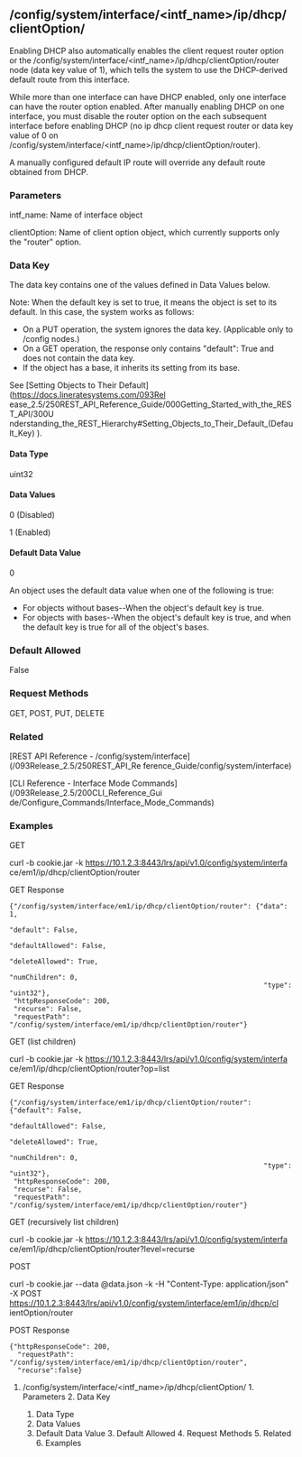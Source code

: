 ## /config/system/interface/<intf_name>/ip/dhcp/clientOption/<clientOption>

Enabling DHCP also automatically enables the client request router option or
the /config/system/interface/<intf_name>/ip/dhcp/clientOption/router node
(data key value of 1), which tells the system to use the DHCP-derived default
route from this interface.

While more than one interface can have DHCP enabled, only one interface can
have the router option enabled. After manually enabling DHCP on one interface,
you must disable the router option on the each subsequent interface before
enabling DHCP (no ip dhcp client request router or data key value of 0 on
/config/system/interface/<intf_name>/ip/dhcp/clientOption/router​).

A manually configured default IP route will override any default route
obtained from DHCP.

### Parameters

intf_name: Name of interface object

clientOption: Name of client option object, which currently supports only the
"router" option.

### Data Key

The data key contains one of the values defined in Data Values below.

Note: When the default key is set to true, it means the object is set to its
default. In this case, the system works as follows:

  * On a PUT operation, the system ignores the data key. (Applicable only to /config nodes.)
  * On a GET operation, the response only contains "default": True and does not contain the data key.
  * If the object has a base, it inherits its setting from its base.

See [Setting Objects to Their Default](https://docs.lineratesystems.com/093Rel
ease_2.5/250REST_API_Reference_Guide/000Getting_Started_with_the_REST_API/300U
nderstanding_the_REST_Hierarchy#Setting_Objects_to_Their_Default_(Default_Key)
).

#### Data Type

uint32

#### Data Values

0 (Disabled)

1 (Enabled)

#### Default Data Value

0

An object uses the default data value when one of the following is true:

  * For objects without bases--When the object's default key is true.
  * For objects with bases--When the object's default key is true, and when the default key is true for all of the object's bases.

### Default Allowed

False

### Request Methods

GET, POST, PUT, DELETE

### Related

[REST API Reference - /config/system/interface](/093Release_2.5/250REST_API_Re
ference_Guide/config/system/interface)

[CLI Reference - Interface Mode Commands](/093Release_2.5/200CLI_Reference_Gui
de/Configure_Commands/Interface_Mode_Commands)

### Examples

GET

curl -b cookie.jar -k https://10.1.2.3:8443/lrs/api/v1.0/config/system/interfa
ce/em1/ip/dhcp/clientOption/router

GET Response

    
    
    {"/config/system/interface/em1/ip/dhcp/clientOption/router": {"data": 1,
                                                                   "default": False,
                                                                   "defaultAllowed": False,
                                                                   "deleteAllowed": True,
                                                                   "numChildren": 0,
                                                                   "type": "uint32"},
     "httpResponseCode": 200,
     "recurse": False,
     "requestPath": "/config/system/interface/em1/ip/dhcp/clientOption/router"}
    

GET (list children)

curl -b cookie.jar -k https://10.1.2.3:8443/lrs/api/v1.0/config/system/interfa
ce/em1/ip/dhcp/clientOption/router?op=list

GET Response

    
    
    {"/config/system/interface/em1/ip/dhcp/clientOption/router": {"default": False,
                                                                   "defaultAllowed": False,
                                                                   "deleteAllowed": True,
                                                                   "numChildren": 0,
                                                                   "type": "uint32"},
     "httpResponseCode": 200,
     "recurse": False,
     "requestPath": "/config/system/interface/em1/ip/dhcp/clientOption/router"}
    

GET (recursively list children)

curl -b cookie.jar -k https://10.1.2.3:8443/lrs/api/v1.0/config/system/interfa
ce/em1/ip/dhcp/clientOption/router?level=recurse

POST

curl -b cookie.jar --data @data.json -k -H "Content-Type: application/json" -X
POST https://10.1.2.3:8443/lrs/api/v1.0/config/system/interface/em1/ip/dhcp/cl
ientOption/router

POST Response

    
    
    {"httpResponseCode": 200,
      "requestPath": "/config/system/interface/em1/ip/dhcp/clientOption/router",
      "recurse":false}

  1. /config/system/interface/<intf_name>/ip/dhcp/clientOption/<clientOption>
    1. Parameters
    2. Data Key
      1. Data Type
      2. Data Values
      3. Default Data Value
    3. Default Allowed
    4. Request Methods
    5. Related
    6. Examples

